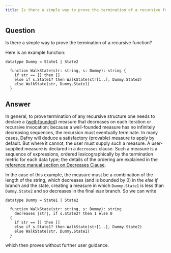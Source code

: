 ```yaml
---
title: Is there a simple way to prove the termination of a recursive function?
---
```


## Question

Is there a simple way to prove the termination of a recursive function?

Here is an example function:
```dafny
datatype Dummy = State1 | State2

  function WalkState(str: string, s: Dummy): string {
    if str == [] then []
    else if s.State1? then WalkState(str[1..], Dummy.State2)
    else WalkState(str, Dummy.State1)
  }
```

## Answer

In general, to prove termination of any recursive structure one needs to declare a 
([well-founded](../DafnyRef/DafnyRef#sec-well-founded-orders)) measure that decreases on each iteration or recursive invocation;
because a well-founded measure has no infinitely decreasing sequences, the recursion must eventually terminate.
In many cases, Dafny will deduce a satisfactory (provable) measure to apply by default.
But where it cannot, the user must supply such a measure. A user-supplied measure is 
declared in a `decreases` clause. Such a measure is a sequence of expressions, ordered lexicographically by the
termination metric for each data type; the details of the ordering are 
explained in the [reference manual section on Decreases Clause](../DafnyRef/DafnyRef#sec-decreases-clause).

In the case of this example, the measure must be a combination of the length of the string, 
which decreases (and is bounded by 0) in the _else if_ branch and the state, 
creating a measure in which `Dummy.State1` is less than `Dummy.State2` and so decreases in the
final _else_ branch. So we can write
```dafny
datatype Dummy = State1 | State2

  function WalkState(str: string, s: Dummy): string 
    decreases |str|, if s.State2? then 1 else 0
  {
    if str == [] then []
    else if s.State1? then WalkState(str[1..], Dummy.State2)
    else WalkState(str, Dummy.State1)
  }
```
which then proves without further user guidance.

